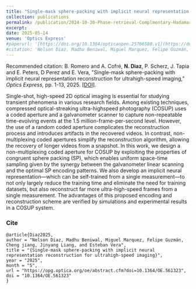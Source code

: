 ```yaml
---
title: "Single-mask sphere-packing with implicit neural representation reconstruction for ultrahigh-speed imaging"
collection: publications
permalink: /publication/2024-10-30-Phase-retrieval-Complmentary-Hadamard-Coded-Aperture
excerpt: 
date: 2025-05-14
venue: 'Optics Express'
#paperurl: '[https://doi.org/10.1364/opticaopen.25706580.v1](https://doi.org/10.1364/opticaopen.25706580.v1)'
#citation: 'Nelson Diaz, Madhu Beniwal, Miguel Marquez, Felipe Guzmán, Cheng jiang, Jinyang Liang, and Esteban Vera, &quot;Single-mask sphere-packing with implicit neural representation reconstruction for ultrahigh-speed imaging.&quot; <i>, Optics Express,</i>., pp. 1-13, 2025.'
---
```


Recommended citation: B. Romero and A. Cofré, **N. Diaz**, P. Scherz, J. Tapia and E. Peters, D Perez and E. Vera, "Single-mask sphere-packing with implicit neural representation reconstruction for ultrahigh-speed imaging," <i> Optics Express,</i> pp. 1-13, 2025. [[DOI]](https://doi.org/10.1364/OE.561323).

Single-shot, high-speed 2D optical imaging is essential for studying transient phenomena in
various research fields. Among existing techniques, compressed optical-streaking ultra-highspeed photography (COSUP) uses a coded aperture and a galvanometer scanner to capture
non-repeatable time-evolving events at the 1.5 million-frame-per-second level. However, the use
of a random coded aperture complicates the reconstruction process and introduces artifacts in
the recovered videos. In contrast, non-multiplexing coded apertures simplify the reconstruction
algorithm, allowing the recovery of longer videos from a snapshot. In this work, we design a
non-multiplexing coded aperture for COSUP by exploiting the properties of congruent sphere
packing (SP), which enables uniform space-time sampling given by the synergy between the
galvanometer linear scanning and the optimal SP encoding patterns. We also develop an implicit
neural representation—which can be self-trained from a single measurement—to not only largely
reduce the training time and eliminate the need for training datasets, but also reconstruct far more
ultra-high-speed frames from a single measurement. The advantages of this proposed encoding
and reconstruction scheme are verified by simulations and experimental results in a COSUP
system.
### Cite

```
@article{Diaz2025,
author = "Nelson Diaz, Madhu Beniwal, Miguel Marquez, Felipe Guzmán, Cheng jiang, Jinyang Liang, and Esteban Vera",
title = "{Single-mask sphere-packing with implicit neural representation reconstruction for ultrahigh-speed imaging}",
year = "2025",
month = "5",
url = "https://opg.optica.org/oe/abstract.cfm?doi=10.1364/OE.561323",
doi = "10.1364/OE.561323"
}
```
